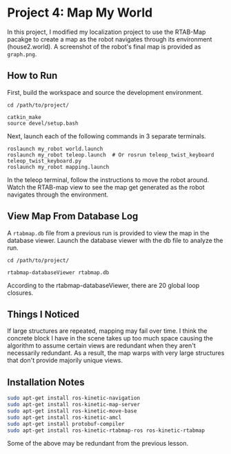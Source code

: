 # Project 4: Map My World

In this project, I modified my localization project to use the RTAB-Map pacakge to create a map as the robot navigates through its environment (house2.world). A screenshot of the robot's final map is provided as `graph.png`.

## How to Run
First, build the workspace and source the development environment.
```
cd /path/to/project/

catkin_make
source devel/setup.bash
```

Next, launch each of the following commands in 3 separate terminals.
```
roslaunch my_robot world.launch
roslaunch my_robot teleop.launch  # Or rosrun teleop_twist_keyboard teleop_twist_keyboard.py
roslaunch my_robot mapping.launch
```

In the teleop terminal, follow the instructions to move the robot around. Watch the RTAB-map view to see the map get generated as the robot navigates through the environment.

## View Map From Database Log
A `rtabmap.db` file from a previous run is provided to view the map in the database viewer. Launch the database viewer with the db file to analyze the run.

```
cd /path/to/project/

rtabmap-databaseViewer rtabmap.db
```

According to the rtabmap-databaseViewer, there are 20 global loop closures.

## Things I Noticed
If large structures are repeated, mapping may fail over time. I think the concrete block I have in the scene takes up too much space causing the algorithm to assume certain views are redundant when they aren't necessarily redundant. As a result, the map warps with very large structures that don't provide majorily unique views.

## Installation Notes

```bash
sudo apt-get install ros-kinetic-navigation
sudo apt-get install ros-kinetic-map-server
sudo apt-get install ros-kinetic-move-base
sudo apt-get install ros-kinetic-amcl
sudo apt-get install protobuf-compiler
sudo apt-get install ros-kinetic-rtabmap-ros ros-kinetic-rtabmap
```

Some of the above may be redundant from the previous lesson.
